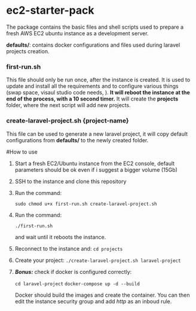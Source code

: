 # ec2-starter-pack

The package contains the basic files and shell scripts used to prepare a fresh AWS EC2 ubuntu instance as a development server.

**defaults/**: contains docker configurations and files used during laravel projects creation.

### first-run.sh

This file should only be run once, after the instance is created. It is used to update and install all the requirements and to configure various things (swap space, visaul studio code needs, ). **It will reboot the instance at the end of the process, with a 10 second timer.** It will create the **projects** folder, where the next script will add new projects.

### create-laravel-project.sh {project-name}

This file can be used to generate a new laravel project, it will copy default configurations from **defaults/** to the newly created folder.

#How to use

1. Start a fresh EC2/Ubuntu instance from the EC2 console, default parameters should be ok even if i suggest a bigger volume (15Gb)
2. SSH to the instance and clone this repository
3. Run the command:

    `sudo chmod u+x first-run.sh create-laravel-project.sh`
    
4. Run the command:

    `./first-run.sh`
    
    and wait until it reboots the instance.
    
5. Reconnect to the instance and: `cd projects`
6. Create your project: `./create-laravel-project.sh laravel-project`
7. _**Bonus:**_ check if docker is configured correctly:

    `cd laravel-project`
    `docker-compose up -d --build`
    
    Docker should build the images and create the container. You can then edit the instance security group and add *http* as an inboud rule.
    
 
